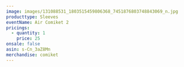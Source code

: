 ```yaml
---
image: images/131088531_1803515459806368_7451876803748843069_n.jpg
producttype: Sleeves
eventName: Air Comiket 2
pricings:
  - quantity: 1
    price: 25
onsale: false
asin: s-Cn_3aZ8Mn
merchandise: comiket
---
```

